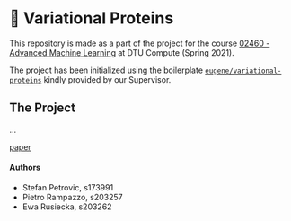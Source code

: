 # :microscope: Variational Proteins

This repository is made as a part of the project for the course [02460 - Advanced Machine Learning](https://kurser.dtu.dk/course/02460) at DTU Compute (Spring 2021). 

The project has been initialized using the boilerplate [`eugene/variational-proteins`](https://github.com/eugene/variational-proteins) kindly provided by our Supervisor.

## The Project 

...

[paper](https://arxiv.org/pdf/1712.06527.pdf)

#### Authors

* Stefan Petrovic, s173991
* Pietro Rampazzo, s203257
* Ewa Rusiecka, s203262

